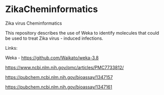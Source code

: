 # ZikaCheminformatics
Zika virus Cheminformatics

This repository describes the use of Weka to identify molecules that could be used to treat Zika virus - induced infections. 



Links:

Weka - https://github.com/Waikato/weka-3.8


https://www.ncbi.nlm.nih.gov/pmc/articles/PMC7733812/


https://pubchem.ncbi.nlm.nih.gov/bioassay/1347157


https://pubchem.ncbi.nlm.nih.gov/bioassay/1347161
